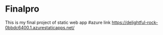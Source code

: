 # Finalpro
This is my final project of static web app 
#azure link https://delightful-rock-0bbdc6400.1.azurestaticapps.net/
